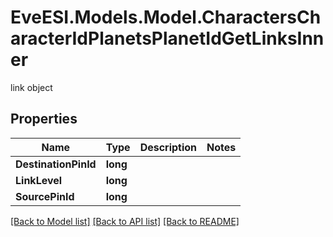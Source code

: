 # EveESI.Models.Model.CharactersCharacterIdPlanetsPlanetIdGetLinksInner
link object

## Properties

Name | Type | Description | Notes
------------ | ------------- | ------------- | -------------
**DestinationPinId** | **long** |  | 
**LinkLevel** | **long** |  | 
**SourcePinId** | **long** |  | 

[[Back to Model list]](../README.md#documentation-for-models) [[Back to API list]](../README.md#documentation-for-api-endpoints) [[Back to README]](../README.md)

